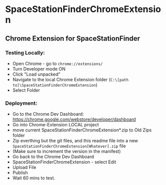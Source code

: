 # SpaceStationFinderChromeExtension
## Chrome Extension for SpaceStationFinder

### Testing Locally:
* Open Chrome - go to `chrome://extensions/`
* Turn Developer mode ON
* Click "Load unpacked"
* Navigate to the local Chrome Extension folder (`C:\[path to]\SpaceStationFinderChromeExtension`)
* Select Folder

### Deployment:
* Go to the Chrome Dev Dashboard: https://chrome.google.com/webstore/developer/dashboard
* Go into Chrome-Extension LOCAL project
* move current SpaceStationFinderChromeExtension*.zip to Old Zips folder
* Zip everthing but the git files, and this readme file into a new `SpaceStationFinderChromeExtension[Whatever].zip` file
* (Make sure to increment the version in the manifest)
* Go back to the Chrome Dev Dashboard
* SpaceStationFinderChromeExtension - select Edit
* Upload File
* Publish
* Wait 60 mins to test.
